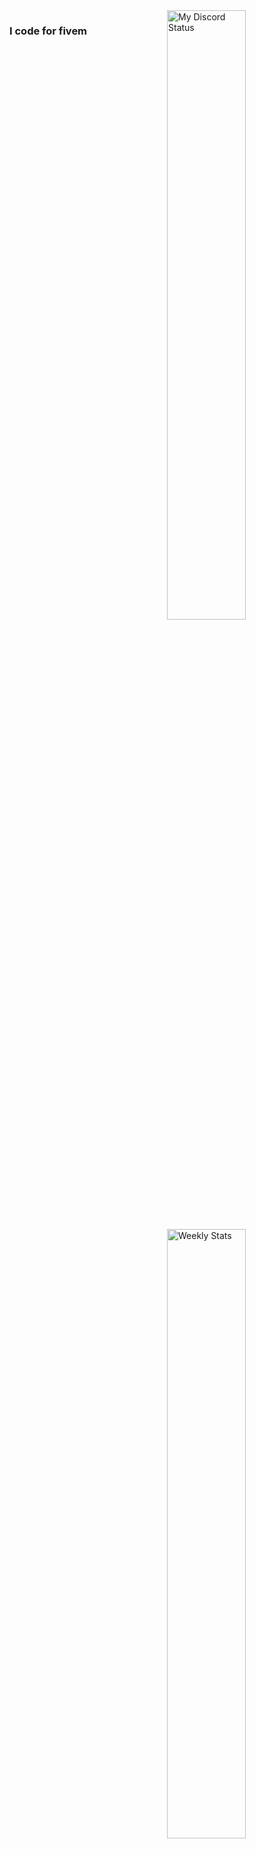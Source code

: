 <a href="https://discord.com/users/413676060614459392" target="_blank">
	<img width="50%" align="right" alt="My Discord Status" src="https://lanyard.cnrad.dev/api/413676060614459392?bg=1f1f1f&borderRadius=5px">
</a>
<a href="https://wakatime.com/@Jajar" target="_blank">
	<img width="50%" align="right" alt="Weekly Stats" src="https://github-readme-stats.vercel.app/api/wakatime?username=Jajar&border_radius=5px&theme=dark&bg_color=1f1f1f&border_color=1f1f1f&icon_color=58a6ff&show_icons=true&disable_animations=true&custom_title=Weekly%20Stats">
</a>

### I code for fivem
